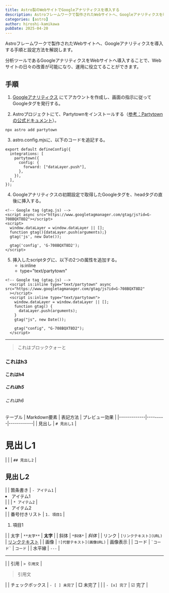 ```yaml
---
title: Astro製のWebサイトでGoogleアナリティクスを導入する
description: Astroフレームワークで製作されたWebサイトへ、Googleアナリティクスを導入する手順と設定方法を解説します。Astro製のシンプルで高速なWebサイトに分析ツールを統合し、Webサイトの運用に役立てることができます。
categories: [astro]
author: hiroshi-kamikawa
pubDate: 2025-04-20
---
```


Astroフレームワークで製作されたWebサイトへ、Googleアナリティクスを導入する手順と設定方法を解説します。

分析ツールであるGoogleアナリティクスをWebサイトへ導入することで、Webサイトの日々の改善が可能になり、運用に役立てることができます。

## 手順

1. [Googleアナリティクス](https://analytics.google.com/analytics/web/provision/#/provision) にてアカウントを作成し、画面の指示に従ってGoogleタグを発行する。

2. Astroプロジェクトにて、Partytownをインストールする（[参考：Partytownの公式ドキュメント](https://partytown.qwik.dev/google-tag-manager/)）。
```
npx astro add partytown
```

3. astro.config.mjsに、以下のコードを追記する。

```
export default defineConfig({
  integrations: [
    partytown({
      config: {
        forward: ["dataLayer.push"],
      },
    }),
  ],
});
```

4. Googleアナリティクスの初期設定で取得したGoogleタグを、headタグの直後に挿入する。

```
<!-- Google tag (gtag.js) -->
<script async src="https://www.googletagmanager.com/gtag/js?id=G-708BQXT8D2"></script>
<script>
  window.dataLayer = window.dataLayer || [];
  function gtag(){dataLayer.push(arguments);}
  gtag('js', new Date());

  gtag('config', 'G-708BQXT8D2');
</script>
```

5. 挿入したscriptタグに、以下の2つの属性を追加する。
    - is:inline
    - type="text/partytown"

```
<!-- Google tag (gtag.js) -->
  <script is:inline type="text/partytown" async src="https://www.googletagmanager.com/gtag/js?id=G-708BQXT8D2"
  ></script>
  <script is:inline type="text/partytown">
    window.dataLayer = window.dataLayer || [];
    function gtag() {
      dataLayer.push(arguments);
    }
    gtag("js", new Date());

    gtag("config", "G-708BQXT8D2");
  </script>
```

---

>これはブロッククォーと

### これはh3

#### これはh4

##### これはh5

###### これはh6

テーブル
| Markdown要素 | 表記方法 | プレビュー効果 |
|-------------|---------|------------|
| 見出し | `# 見出し1` | <h1>見出し1</h1> |
| | `## 見出し2` | <h2>見出し2</h2> |
| 箇条書き | `- アイテム1` | <li>アイテム1</li> |
| | `* アイテム2` | <li>アイテム2</li> |
| 番号付きリスト | `1. 項目1` | <ol><li>項目1</li></ol> |
| 太字 | `**太字**` | **太字** |
| 斜体 | `*斜体*` | *斜体* |
| リンク | `[リンクテキスト](URL)` | [リンクテキスト](#) |
| 画像 | `![代替テキスト](画像URL)` | 画像表示 |
| コード | `` `コード` `` | `コード` |
| 水平線 | `---` | <hr> |
| 引用 | `> 引用文` | <blockquote>引用文</blockquote> |
| チェックボックス | `- [ ] 未完了` | □ 未完了 |
| | `- [x] 完了` | ☑ 完了 |
